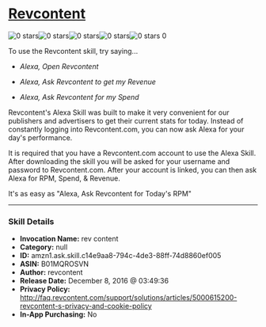 # [Revcontent](http://alexa.amazon.com/#skills/amzn1.ask.skill.c14e9aa8-794c-4de3-88ff-74d8860ef005)
![0 stars](../../images/ic_star_border_black_18dp_1x.png)![0 stars](../../images/ic_star_border_black_18dp_1x.png)![0 stars](../../images/ic_star_border_black_18dp_1x.png)![0 stars](../../images/ic_star_border_black_18dp_1x.png)![0 stars](../../images/ic_star_border_black_18dp_1x.png) 0

To use the Revcontent skill, try saying...

* *Alexa, Open Revcontent*

* *Alexa, Ask Revcontent to get my Revenue*

* *Alexa, Ask Revcontent for my Spend*

Revcontent's Alexa Skill was built to make it very convenient for our publishers and advertisers to get their current stats for today. Instead of constantly logging into Revcontent.com, you can now ask Alexa for your day's performance. 

It is required that you have a Revcontent.com account to use the Alexa Skill. After downloading the skill you will be asked for your username and password to Revcontent.com. After your account is linked, you can then ask Alexa for RPM, Spend, & Revenue. 

It's as easy as "Alexa, Ask Revcontent for Today's RPM"

***

### Skill Details

* **Invocation Name:** rev content
* **Category:** null
* **ID:** amzn1.ask.skill.c14e9aa8-794c-4de3-88ff-74d8860ef005
* **ASIN:** B01MQROSVN
* **Author:** revcontent
* **Release Date:** December 8, 2016 @ 03:49:36
* **Privacy Policy:** http://faq.revcontent.com/support/solutions/articles/5000615200-revcontent-s-privacy-and-cookie-policy
* **In-App Purchasing:** No

